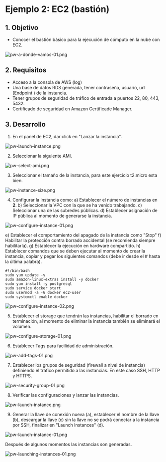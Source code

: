 # Ejemplo 2: EC2 (bastión)

## 1. Objetivo 
- Conocer el bastión básico para la ejecución de cómputo en la nube con EC2. 

![pw-a-donde-vamos-01.png](../img/pw-a-donde-vamos-01.png)


## 2. Requisitos 
- Acceso a la consola de AWS (log)
- Una base de datos RDS generada, tener contraseña, usuario, url (Endpoint ) de la instancia.
- Tener grupos de seguridad de tráfico de entrada a puertos 22, 80, 443, 5432.
- Certificado de seguridad en Amazon Certificade Manager.

## 3. Desarrollo 

1. En el panel de EC2, dar click en "Lanzar la instancia".

![pw-launch-instance.png](../img/pw-launch-instance.png)

2. Seleccionar la siguiente AMI.

![pw-select-ami.png](../img/pw-select-ami.png)

3. Seleccionar el tamaño de la instancia, para este ejercicio t2.micro esta bien.

![pw-instance-size.png](../img/pw-instance-size.png)


4. Configurar la instancia como:
a) Establecer el número de instancias en **2**.
b) Seleccionar la VPC con la que se ha venido trabajando.
c) Seleccionar una de las subredes públicas.
d) Establecer asignación de IP pública al momento de generarse la instancia.

![pw-configure-instance-01.png](../img/pw-configure-instance-01.png)

e) Establecer el comportamiento del apagado de la instancia como "Stop"
f) Habilitar la protección contra borrado accidental (se recomienda siempre habilitarla).
g) Establecer la ejecución en hardware compartido.
h) Establecer comandos que se deben ejecutar al momento de crear la instancia, copiar y pegar los siguientes comandos (debe ir desde el # hasta la última palabra).
```ssh
#!/bin/bash
sudo yum update -y
sudo amazon-linux-extras install -y docker
sudo yum install -y postgresql
sudo service docker start
sudo usermod -a -G docker ec2-user
sudo systemctl enable docker
```
![pw-configure-instance-02.png](../img/pw-configure-instance-02.png)


5. Establecer el storage que tendrán las instancias, habilitar el borrado en terminación, al momento de eliminar la instancia también se eliminará el volumen.

![pw-configure-storage-01.png](../img/pw-configure-storage-01.png)

6. Establecer Tags para facilidad de administración.

![pw-add-tags-01.png](../img/pw-add-tags-01.png)

7. Establecer los grupos de seguridad (firewall a nivel de instancia) definiendo el tráfico permitido a las instancias. En este caso SSH, HTTP y HTTPS.

![pw-security-group-01.png](../img/pw-security-group-01.png)


8. Verificar las configuraciones y lanzar las instancias.

![pw-launch-instance.png](../img/pw-launch-instance.png)

9. Generar la llave de conexión nueva (a), establecer el nombre de la llave (b), descargar la llave (c) sin la llave no se podrá conectar a la instancia por SSH, finalizar en "Launch Instances" (d).

![pw-launch-instance-01.png](../img/pw-launch-instance-01.png)

Después de algunos momentos las instancias son generadas.

![pw-launching-instances-01.png](../img/pw-launching-instances-01.png)